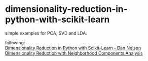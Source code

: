 # dimensionality-reduction-in-python-with-scikit-learn

simple examples for PCA, SVD and LDA.

following:  
[Dimensionality Reduction in Python with Scikit-Learn - Dan Nelson](https://stackabuse.com/dimensionality-reduction-in-python-with-scikit-learn/)
[Dimensionality Reduction with Neighborhood Components Analysis](https://scikit-learn.org/stable/auto_examples/neighbors/plot_nca_dim_reduction.html#sphx-glr-auto-examples-neighbors-plot-nca-dim-reduction-py)